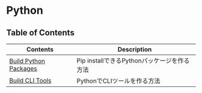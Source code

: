 # Python


## Table of Contents

Contents              | Description
--------------------- | ------------------------------------------
[Build Python Packages](build_python_packages) | Pip installできるPythonパッケージを作る方法
[Build CLI Tools](build_cli_tools)       | PythonでCLIツールを作る方法